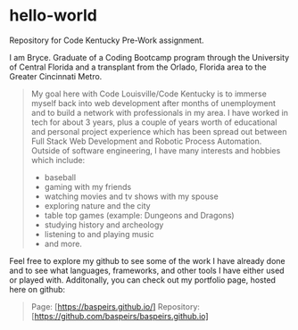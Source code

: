 # hello-world
Repository for Code Kentucky Pre-Work assignment. 

I am Bryce. Graduate of a Coding Bootcamp program through the University of Central Florida and a transplant from the Orlado, Florida area to the Greater Cincinnati Metro.

> My goal here with Code Louisville/Code Kentucky is to immerse myself back into web development after months of unemployment and to build a network with professionals in my area.
> I have worked in tech for about 3 years, plus a couple of years worth of educational and personal project experience which has been spread out between Full Stack Web Development and Robotic Process Automation.
> Outside of software engineering, I have many interests and hobbies which include:
> 
>  - baseball
>  - gaming with my friends
>  - watching movies and tv shows with my spouse
>  - exploring nature and the city
>  - table top games (example: Dungeons and Dragons)
>  - studying history and archeology
>  - listening to and playing music
>  - and more.

Feel free to explore my github to see some of the work I have already done and to see what languages, frameworks, and other tools I have either used or played with. 
Additonally, you can check out my portfolio page, hosted here on github:

> Page: [https://baspeirs.github.io/]
> Repository: [https://github.com/baspeirs/baspeirs.github.io]
